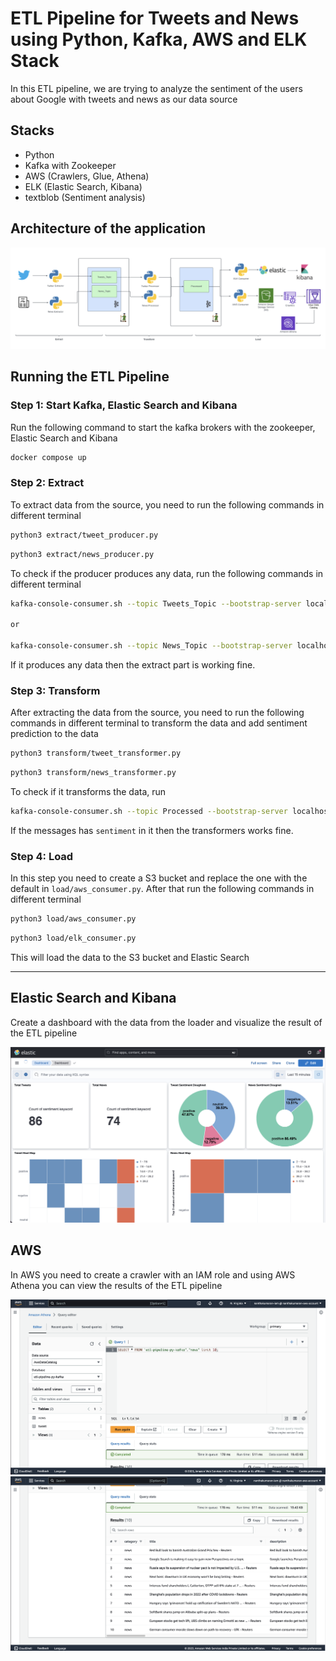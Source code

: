 # ETL Pipeline for Tweets and News using Python, Kafka, AWS and ELK Stack

In this ETL pipeline, we are trying to analyze the sentiment of the users about Google with tweets and news as our data source

## Stacks

- Python
- Kafka with Zookeeper
- AWS (Crawlers, Glue, Athena)
- ELK (Elastic Search, Kibana)
- textblob (Sentiment analysis)

## Architecture of the application

![arch](assets/architecture.png)

## Running the ETL Pipeline

### Step 1: Start Kafka, Elastic Search and Kibana

Run the following command to start the kafka brokers with the zookeeper, Elastic Search and Kibana

```sh
docker compose up
```

### Step 2: Extract

To extract data from the source, you need to run the following commands in different terminal

```sh
python3 extract/tweet_producer.py
```

```sh
python3 extract/news_producer.py
```

To check if the producer produces any data, run the following commands in different terminal

```sh
kafka-console-consumer.sh --topic Tweets_Topic --bootstrap-server localhost:9092 --from-beginning

or

kafka-console-consumer.sh --topic News_Topic --bootstrap-server localhost:9092 -from-beginning
```

If it produces any data then the extract part is working fine.

### Step 3: Transform

After extracting the data from the source, you need to run the following commands in different terminal to transform the data and add sentiment prediction to the data

```sh
python3 transform/tweet_transformer.py
```

```sh
python3 transform/news_transformer.py
```

To check if it transforms the data, run

```sh
kafka-console-consumer.sh --topic Processed --bootstrap-server localhost:9092 --from-beginning
```

If the messages has `sentiment` in it then the transformers works fine.

### Step 4: Load

In this step you need to create a S3 bucket and replace the one with the default in `load/aws_consumer.py`. After that run the following commands in different terminal

```sh
python3 load/aws_consumer.py
```

```sh
python3 load/elk_consumer.py
```

This will load the data to the S3 bucket and Elastic Search

---

## Elastic Search and Kibana

Create a dashboard with the data from the loader and visualize the result of the ETL pipeline

![Kibana](./assets/Kibana.png)

## AWS

In AWS you need to create a crawler with an IAM role and using AWS Athena you can view the results of the ETL pipeline

![Athena 1](./assets/athena1.png)
![Athena 2](./assets/athena2.png)
